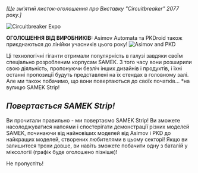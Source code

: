 *[Це зм'ятий листок-оголошення про Виставку "Circuitbreaker" 2077 року.]* 

![Circuitbreaker Expo](/resources/lore/circuitbreaker.png)

**ОГОЛОШЕННЯ ВІД ВИРОБНИКІВ:** Asimov Automata та PKDroid також приєднаються до лінійки учасників цього року!
![Asimov and PKD](/resources/lore/asimovpkd.png)

Ці технологічні гіганти отримали популярність в галузі завдяки своїм спеціально розробленим корпусам SAMEK. З того часу вони розширили свою діяльність, пропонуючи безліч інших дизайнів і продуктів, і їхні останні пропозиції будуть представлені на їх стендах в головному залі. Але ми також побачимо, що вони повертаються до своїх початків... *на вулицю SAMEK Strip!

## ***Повертається SAMEK Strip!***
Ви прочитали правильно - ми повертаємо SAMEK Strip! Ви зможете насолоджуватися напоями і спостерігати демонстрації різних моделей SAMEK, починаючи від найновіших моделей від Asimov і PKD до найкращих моделей, створених любителями в цьому секторі! Якщо ви залишитеся трохи довше, ви навіть зможете побачити одну з баталій у міксології (графік буде оголошено пізніше)!

Не пропустіть!

